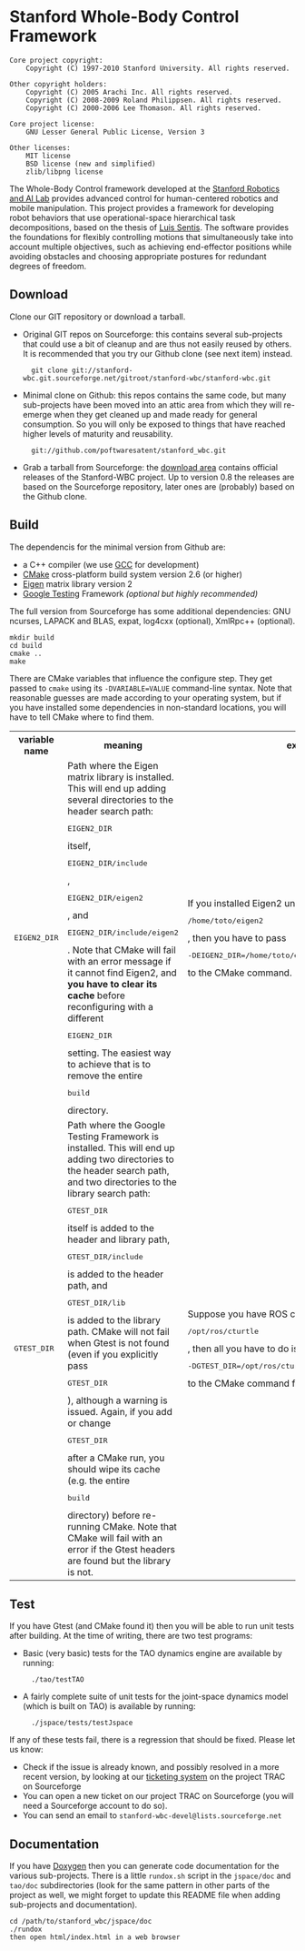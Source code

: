Stanford Whole-Body Control Framework
=====================================

    Core project copyright:
        Copyright (C) 1997-2010 Stanford University. All rights reserved.

    Other copyright holders:
        Copyright (C) 2005 Arachi Inc. All rights reserved.
        Copyright (C) 2008-2009 Roland Philippsen. All rights reserved.
    	Copyright (C) 2000-2006 Lee Thomason. All rights reserved.

    Core project license:
        GNU Lesser General Public License, Version 3

    Other licenses:
        MIT license
        BSD license (new and simplified)
        zlib/libpng license

The Whole-Body Control framework developed at the [Stanford Robotics
and AI Lab][] provides advanced control for human-centered robotics
and mobile manipulation. This project provides a framework for
developing robot behaviors that use operational-space hierarchical
task decompositions, based on the thesis of [Luis Sentis][]. The
software provides the foundations for flexibly controlling motions
that simultaneously take into account multiple objectives, such as
achieving end-effector positions while avoiding obstacles and choosing
appropriate postures for redundant degrees of freedom.

[Stanford Robotics and AI Lab]: http://ai.stanford.edu/groups/manips/
[Luis Sentis]: http://www.me.utexas.edu/directory/faculty/sentis/luis/


Download
--------

Clone our GIT repository or download a tarball.

* Original GIT repos on Sourceforge: this contains several
  sub-projects that could use a bit of cleanup and are thus not easily
  reused by others. It is recommended that you try our Github clone
  (see next item) instead.

        git clone git://stanford-wbc.git.sourceforge.net/gitroot/stanford-wbc/stanford-wbc.git

* Minimal clone on Github: this repos contains the same code, but many
  sub-projects have been moved into an attic area from which they will
  re-emerge when they get cleaned up and made ready for general
  consumption. So you will only be exposed to things that have reached
  higher levels of maturity and reusability.

        git://github.com/poftwaresatent/stanford_wbc.git

* Grab a tarball from Sourceforge: the [download area][] contains
  official releases of the Stanford-WBC project. Up to version 0.8 the
  releases are based on the Sourceforge repository, later ones are
  (probably) based on the Github clone.

[download area]: http://sourceforge.net/projects/stanford-wbc/files/


Build
-----

The dependencis for the minimal version from Github are:

* a C++ compiler (we use [GCC][] for development)
* [CMake][] cross-platform build system version 2.6 (or higher)
* [Eigen][] matrix library version 2 
* [Google Testing][gtest] Framework _(optional but highly recommended)_

[gcc]: http://gcc.gnu.org/
[cmake]: http://www.cmake.org/
[eigen]: http://eigen.tuxfamily.org/
[gtest]: http://code.google.com/p/googletest/

The full version from Sourceforge has some additional dependencies:
GNU ncurses, LAPACK and BLAS, expat, log4cxx (optional), XmlRpc++
(optional).

    mkdir build
    cd build
    cmake ..
    make

There are CMake variables that influence the configure step. They get
passed to `cmake` using its `-DVARIABLE=VALUE` command-line
syntax. Note that reasonable guesses are made according to your
operating system, but if you have installed some dependencies in
non-standard locations, you will have to tell CMake where to find
them.

<table>
 <tr><th>variable name</th><th>meaning</th><th>example</th></tr>
 <tr>
  <td><pre>EIGEN2_DIR</pre></td>
  <td>Path where the Eigen matrix library is installed. This will end
      up adding several directories to the header search path:
      <pre>EIGEN2_DIR</pre> itself, <pre>EIGEN2_DIR/include</pre>,
      <pre>EIGEN2_DIR/eigen2</pre>, and
      <pre>EIGEN2_DIR/include/eigen2</pre>.  Note that CMake will fail
      with an error message if it cannot find Eigen2, and <strong>you
      have to clear its cache</strong> before reconfiguring with a
      different <pre>EIGEN2_DIR</pre> setting. The easiest way to
      achieve that is to remove the entire <pre>build</pre> directory.</td>
  <td>If you installed Eigen2 underneath <pre>/home/toto/eigen2</pre>,
      then you have to pass <pre>-DEIGEN2_DIR=/home/toto/eigen2</pre>
      to the CMake command.</td>
 </tr>
 <tr>
  <td><pre>GTEST_DIR</pre></td>
  <td>Path where the Google Testing Framework is installed. This will
      end up adding two directories to the header search path, and two
      directories to the library search path: <pre>GTEST_DIR</pre>
      itself is added to the header and library path,
      <pre>GTEST_DIR/include</pre> is added to the header path, and
      <pre>GTEST_DIR/lib</pre> is added to the library path.  CMake
      will not fail when Gtest is not found (even if you explicitly
      pass <pre>GTEST_DIR</pre>), although a warning is issued. Again,
      if you add or change <pre>GTEST_DIR</pre> after a CMake run, you
      should wipe its cache (e.g. the entire <pre>build</pre>
      directory) before re-running CMake. Note that CMake will fail
      with an error if the Gtest headers are found but the library is
      not.</td>
  <td>Suppose you have ROS cturtle installed underneath
      <pre>/opt/ros/cturtle</pre>, then all you have to do is pass
      <pre>-DGTEST_DIR=/opt/ros/cturtle/ros/3rdparty/gtest/gtest</pre>
      to the CMake command for Stanford-WBC.</td>
 </tr>
</table>


Test
----

If you have Gtest (and CMake found it) then you will be able to run
unit tests after building. At the time of writing, there are two test
programs:

* Basic (very basic) tests for the TAO dynamics engine are available
  by running:

        ./tao/testTAO

* A fairly complete suite of unit tests for the joint-space dynamics
  model (which is built on TAO) is available by running:

        ./jspace/tests/testJspace

If any of these tests fail, there is a regression that should be
fixed. Please let us know:

* Check if the issue is already known, and possibly resolved in a more
  recent version, by looking at our [ticketing system][] on the
  project TRAC on Sourceforge
* You can open a new ticket on our project TRAC on Sourceforge (you
  will need a Sourceforge account to do so).
* You can send an email to `stanford-wbc-devel@lists.sourceforge.net`

[ticketing system]: http://sourceforge.net/apps/trac/stanford-wbc/report


Documentation
-------------

If you have [Doxygen][] then you can generate code documentation for
the various sub-projects. There is a little `rundox.sh` script in the
`jspace/doc` and `tao/doc` subdirectories (look for the same pattern
in other parts of the project as well, we might forget to update this
README file when adding sub-projects and documentation).

    cd /path/to/stanford_wbc/jspace/doc
    ./rundox
    then open html/index.html in a web browser

[doxygen]: http://doxygen.org/
